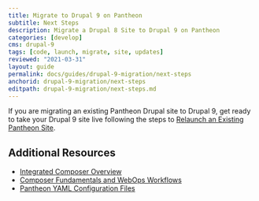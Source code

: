 ```yaml
---
title: Migrate to Drupal 9 on Pantheon
subtitle: Next Steps
description: Migrate a Drupal 8 Site to Drupal 9 on Pantheon
categories: [develop]
cms: drupal-9
tags: [code, launch, migrate, site, updates]
reviewed: "2021-03-31"
layout: guide
permalink: docs/guides/drupal-9-migration/next-steps
anchorid: drupal-9-migration/next-steps
editpath: drupal-9-migration/next-steps.md
---
```


If you are migrating an existing Pantheon Drupal site to Drupal 9, get ready to take your Drupal 9 site live following the steps to [Relaunch an Existing Pantheon Site](/relaunch).

## Additional Resources

- [Integrated Composer Overview](guides/integrated-composer)
- [Composer Fundamentals and WebOps Workflows](guides/composer)
- [Pantheon YAML Configuration Files](/pantheon-yml)
